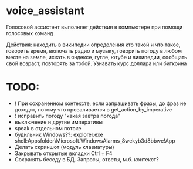# voice_assistant

Голосовой ассистент выполняет действия в компьютере при помощи голосовых команд

Действия:
находить в википедии определения кто такой и что такое,
говорить время,
включать радио и музыку,
говорить погоду в любом месте на земле,
искать в яндексе, гугле, ютубе и википедии,
сообщать свой возраст, повторять за тобой.
Узнавать курс доллара или биткоина

# TODO:
- ! При сохраненном контексте, если запрашивать фразы, до фраз не доходит, потому что проваливается в get_action_by_imperative
- ! исправить погоду "какая завтра погода"
- выключение и другие императивы
- speak в отдельном потоке
- будильник Windows??:
     explorer.exe shell:Appsfolder\Microsoft.WindowsAlarms_8wekyb3d8bbwe!App
- Делать скриншот (модуль клавиатуры)
- Закрывать открытые вкладки Ctrl + F4
-  Сохранять беседу в БД. Запросы, ответы, м.б. контекст?

